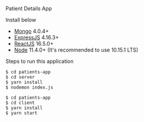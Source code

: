 Patient Details App

Install below

- [Mongo](https://www.mongodb.com/) 4.0.4+
- [ExpressJS](https://expressjs.com/) 4.16.3+
- [ReactJS](https://reactjs.org/) 16.5.0+
- [Node](https://nodejs.org/en/) 11.4.0+ (It's recommended to use 10.15.1 LTS)

Steps to run this application

```
$ cd patients-app
$ cd server
$ yarn install
$ nodemon index.js
```

```
$ cd patients-app
$ cd client
$ yarn install
$ yarn start
```
